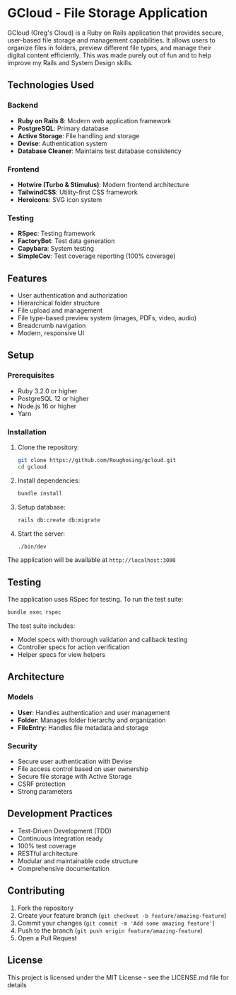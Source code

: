 # GCloud - File Storage Application

GCloud (Greg's Cloud) is a Ruby on Rails application that provides secure, user-based file storage and management capabilities. It allows users to organize files in folders, preview different file types, and manage their digital content efficiently. This was made purely out of fun and to help improve my Rails and System Design skills.

## Technologies Used

### Backend
- **Ruby on Rails 8**: Modern web application framework
- **PostgreSQL**: Primary database
- **Active Storage**: File handling and storage
- **Devise**: Authentication system
- **Database Cleaner**: Maintains test database consistency

### Frontend
- **Hotwire (Turbo & Stimulus)**: Modern frontend architecture
- **TailwindCSS**: Utility-first CSS framework
- **Heroicons**: SVG icon system

### Testing
- **RSpec**: Testing framework
- **FactoryBot**: Test data generation
- **Capybara**: System testing
- **SimpleCov**: Test coverage reporting (100% coverage)

## Features

- User authentication and authorization
- Hierarchical folder structure
- File upload and management
- File type-based preview system (images, PDFs, video, audio)
- Breadcrumb navigation
- Modern, responsive UI

## Setup

### Prerequisites

- Ruby 3.2.0 or higher
- PostgreSQL 12 or higher
- Node.js 16 or higher
- Yarn

### Installation

1. Clone the repository:
   ```bash
   git clone https://github.com/Roughosing/gcloud.git
   cd gcloud
   ```

2. Install dependencies:
   ```bash
   bundle install
   ```

3. Setup database:
   ```bash
   rails db:create db:migrate
   ```

4. Start the server:
   ```bash
   ./bin/dev
   ```

The application will be available at `http://localhost:3000`

## Testing

The application uses RSpec for testing. To run the test suite:

```bash
bundle exec rspec
```

The test suite includes:
- Model specs with thorough validation and callback testing
- Controller specs for action verification
- Helper specs for view helpers

## Architecture

### Models
- **User**: Handles authentication and user management
- **Folder**: Manages folder hierarchy and organization
- **FileEntry**: Handles file metadata and storage

### Security
- Secure user authentication with Devise
- File access control based on user ownership
- Secure file storage with Active Storage
- CSRF protection
- Strong parameters

## Development Practices

- Test-Driven Development (TDD)
- Continuous Integration ready
- 100% test coverage
- RESTful architecture
- Modular and maintainable code structure
- Comprehensive documentation

## Contributing

1. Fork the repository
2. Create your feature branch (`git checkout -b feature/amazing-feature`)
3. Commit your changes (`git commit -m 'Add some amazing feature'`)
4. Push to the branch (`git push origin feature/amazing-feature`)
5. Open a Pull Request

## License

This project is licensed under the MIT License - see the LICENSE.md file for details
